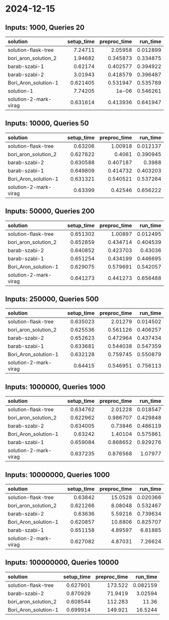 # 2024-12-15

## Inputs: 1000, Queries 20

| solution              |   setup_time |   preproc_time |   run_time |
|:----------------------|-------------:|---------------:|-----------:|
| solution-flask-tree   |     7.24711  |       2.05958  |   0.012899 |
| bori_aron_solution_2  |     1.94682  |       0.345873 |   0.334875 |
| barab-szabi-1         |     0.62174  |       0.402577 |   0.394922 |
| barab-szabi-2         |     3.01943  |       0.418579 |   0.396487 |
| Bori_Aron_solution-1  |     0.621405 |       0.531947 |   0.535789 |
| solution-1            |     7.74205  |       1e-06    |   0.546261 |
| solution-2-mark-virag |     0.631614 |       0.413936 |   0.641947 |

## Inputs: 10000, Queries 50

| solution              |   setup_time |   preproc_time |   run_time |
|:----------------------|-------------:|---------------:|-----------:|
| solution-flask-tree   |     0.63206  |       1.00918  |   0.012137 |
| bori_aron_solution_2  |     0.627622 |       0.4061   |   0.390945 |
| barab-szabi-2         |     0.630588 |       0.407187 |   0.3988   |
| barab-szabi-1         |     0.649809 |       0.414732 |   0.403203 |
| Bori_Aron_solution-1  |     0.631321 |       0.540521 |   0.537264 |
| solution-2-mark-virag |     0.63399  |       0.42546  |   0.656222 |

## Inputs: 50000, Queries 200

| solution              |   setup_time |   preproc_time |   run_time |
|:----------------------|-------------:|---------------:|-----------:|
| solution-flask-tree   |     0.651302 |       1.00897  |   0.012495 |
| bori_aron_solution_2  |     0.652859 |       0.434714 |   0.404539 |
| barab-szabi-2         |     0.640852 |       0.423703 |   0.43036  |
| barab-szabi-1         |     0.651254 |       0.434199 |   0.446695 |
| Bori_Aron_solution-1  |     0.629075 |       0.579691 |   0.542057 |
| solution-2-mark-virag |     0.641273 |       0.441273 |   0.656488 |

## Inputs: 250000, Queries 500

| solution              |   setup_time |   preproc_time |   run_time |
|:----------------------|-------------:|---------------:|-----------:|
| solution-flask-tree   |     0.635023 |       2.01279  |   0.014502 |
| bori_aron_solution_2  |     0.625536 |       0.561126 |   0.406257 |
| barab-szabi-2         |     0.652623 |       0.472964 |   0.437434 |
| barab-szabi-1         |     0.633681 |       0.544038 |   0.547359 |
| Bori_Aron_solution-1  |     0.632128 |       0.759745 |   0.550879 |
| solution-2-mark-virag |     0.64415  |       0.546951 |   0.756113 |

## Inputs: 1000000, Queries 1000

| solution              |   setup_time |   preproc_time |   run_time |
|:----------------------|-------------:|---------------:|-----------:|
| solution-flask-tree   |     0.634762 |       2.01228  |   0.018547 |
| bori_aron_solution_2  |     0.622962 |       0.986707 |   0.429848 |
| barab-szabi-2         |     0.634005 |       0.73846  |   0.486119 |
| Bori_Aron_solution-1  |     0.63242  |       1.40104  |   0.575861 |
| barab-szabi-1         |     0.659084 |       0.868652 |   0.929276 |
| solution-2-mark-virag |     0.637235 |       0.876568 |   1.07977  |

## Inputs: 10000000, Queries 1000

| solution              |   setup_time |   preproc_time |   run_time |
|:----------------------|-------------:|---------------:|-----------:|
| solution-flask-tree   |     0.63842  |       15.0528  |   0.020366 |
| bori_aron_solution_2  |     0.621266 |        8.08048 |   0.532467 |
| barab-szabi-2         |     0.63636  |        5.59216 |   0.739634 |
| Bori_Aron_solution-1  |     0.620857 |       10.8806  |   0.825707 |
| barab-szabi-1         |     0.651158 |        4.89597 |   6.81885  |
| solution-2-mark-virag |     0.627082 |        4.87031 |   7.26624  |

## Inputs: 100000000, Queries 10000

| solution             |   setup_time |   preproc_time |   run_time |
|:---------------------|-------------:|---------------:|-----------:|
| solution-flask-tree  |     0.627901 |       173.522  |   0.082159 |
| barab-szabi-2        |     0.870929 |        71.9419 |   3.02594  |
| bori_aron_solution_2 |     0.608544 |       112.283  |  11.36     |
| Bori_Aron_solution-1 |     0.699914 |       149.921  |  16.5244   |